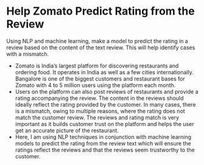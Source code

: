 # Help Zomato Predict Rating from the Review
 Using NLP and machine learning, make a model to predict the rating in a review  based on the content of the text review. This will help identify cases with a mismatch.

- Zomato is India’s largest platform for discovering restaurants and ordering food. It operates in India as well as a few cities internationally. Bangalore is one of the biggest customers and restaurant bases for Zomato with 4 to 5 million users using the platform each month. 
- Users on the platform can also post reviews of restaurants and provide a rating accompanying the review. The content in the reviews should ideally reflect the rating provided by the customer. In many cases, there is a mismatch, owing to multiple reasons, where the rating does not match the customer review. The reviews and rating match is very important as it builds customer trust on the platform and helps the user get an accurate picture of the restaurant. 
- Here, I am using NLP techniques in conjunction with machine learning models to predict the rating from the review text which will ensure the ratings reflect the reviews and that the reviews seem trustworthy to the customer.
